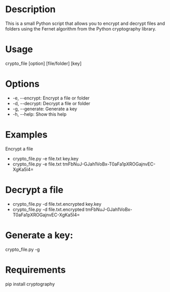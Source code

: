 # Description
This is a small Python script that allows you to encrypt and decrypt files and folders using the Fernet algorithm from the Python cryptography library.

# Usage
crypto_file [option] [file/folder] [key]

# Options
- -e, --encrypt: Encrypt a file or folder
- -d, --decrypt: Decrypt a file or folder
- -g, --generate: Generate a key
- -h, --help: Show this help

# Examples
Encrypt a file
- crypto_file.py -e file.txt key.key
- crypto_file.py -e file.txt tmFbNuJ-GJah1VoBx-T0aFa1pXROGajnvEC-XgKa5l4=

# Decrypt a file
- crypto_file.py -d file.txt.encrypted key.key
- crypto_file.py -d file.txt.encrypted tmFbNuJ-GJah1VoBx-T0aFa1pXROGajnvEC-XgKa5l4=

# Generate a key:
crypto_file.py -g

# Requirements
pip install cryptography
